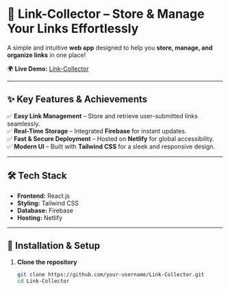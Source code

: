 # 🔗 Link-Collector – Store & Manage Your Links Effortlessly  

A simple and intuitive **web app** designed to help you **store, manage, and organize links** in one place!  

🌍 **Live Demo:** [Link-Collector](https://irfanbrain.netlify.app/)  

---

## ✨ Key Features & Achievements  
✅ **Easy Link Management** – Store and retrieve user-submitted links seamlessly.  
✅ **Real-Time Storage** – Integrated **Firebase** for instant updates.  
✅ **Fast & Secure Deployment** – Hosted on **Netlify** for global accessibility.  
✅ **Modern UI** – Built with **Tailwind CSS** for a sleek and responsive design.  

---

## 🛠 Tech Stack  
- **Frontend:** React.js  
- **Styling:** Tailwind CSS  
- **Database:** Firebase  
- **Hosting:** Netlify  

---

## 🔧 Installation & Setup  
1. **Clone the repository**  
   ```sh
   git clone https://github.com/your-username/Link-Collector.git
   cd Link-Collector
